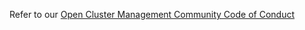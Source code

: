 Refer to our
[Open Cluster Management Community Code of Conduct](https://github.com/open-cluster-management-io/community/blob/main/CODE_OF_CONDUCT.md)
